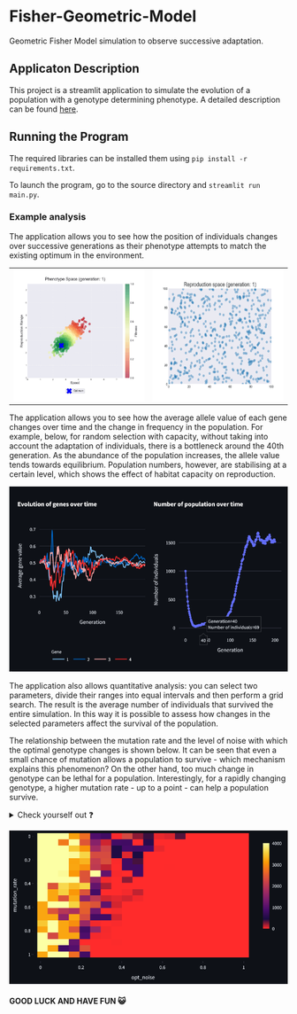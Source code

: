 # Fisher-Geometric-Model
Geometric Fisher Model simulation to observe successive adaptation.

## Applicaton Description
This project is a streamlit application to simulate the evolution of a population with a genotype determining phenotype. A detailed description can be found [here](https://github.com/kugi8412/Fisher-Geometric-Model/blob/main/Geometryczny_Model_Fishera.pdf).

## Running the Program
The required libraries can be installed them using `pip install -r requirements.txt`.

To launch the program, go to the source directory and `streamlit run main.py`.

### Example analysis
The application allows you to see how the position of individuals changes over successive generations as their phenotype attempts to match the existing optimum in the environment.

<table>
  <tr>
    <td><img src="./graphics/phenotype_evolution.gif" alt="Phenotype Space" width="500"/></td>
    <td><img src="./graphics/reproduction_space.gif" alt="Reproduction Space" width="500"/></td>
  </tr>
</table>

The application allows you to see how the average allele value of each gene changes over time and the change in frequency in the population. For example, below, for random selection with capacity, without taking into account the adaptation of individuals, there is a bottleneck around the 40th generation. As the abundance of the population increases, the allele value tends towards equilibrium. Population numbers, however, are stabilising at a certain level, which shows the effect of habitat capacity on reproduction.

![Genetic Drift](./graphics/genetic_drift.png)

The application also allows quantitative analysis: you can select two parameters, divide their ranges into equal intervals and then perform a grid search. The result is the average number of individuals that survived the entire simulation. In this way it is possible to assess how changes in the selected parameters affect the survival of the population.

The relationship between the mutation rate and the level of noise with which the optimal genotype changes is shown below. It can be seen that even a small chance of mutation allows a population to survive - which mechanism explains this phenomenon? On the other hand, too much change in genotype can be lethal for a population. Interestingly, for a rapidly changing genotype, a higher mutation rate - up to a point - can help a population survive. 
<details><summary>Check yourself out ❓</summary>
Genetic recombination, Crossing-over
</details>

![Genetic Drift](./graphics/mutation_rate_vs_opt.png)

#### GOOD LUCK AND HAVE FUN 😺
